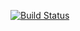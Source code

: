 [![Build Status](https://travis-ci.org/joe-meyer/dotnet-cards.svg?branch=master)](https://travis-ci.org/joe-meyer/dotnet-cards)